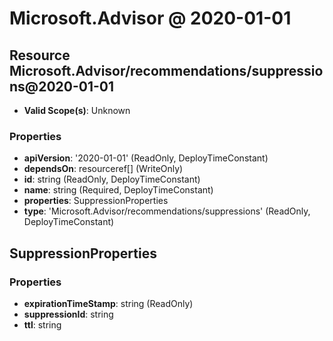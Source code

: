 # Microsoft.Advisor @ 2020-01-01

## Resource Microsoft.Advisor/recommendations/suppressions@2020-01-01
* **Valid Scope(s)**: Unknown
### Properties
* **apiVersion**: '2020-01-01' (ReadOnly, DeployTimeConstant)
* **dependsOn**: resourceref[] (WriteOnly)
* **id**: string (ReadOnly, DeployTimeConstant)
* **name**: string (Required, DeployTimeConstant)
* **properties**: SuppressionProperties
* **type**: 'Microsoft.Advisor/recommendations/suppressions' (ReadOnly, DeployTimeConstant)

## SuppressionProperties
### Properties
* **expirationTimeStamp**: string (ReadOnly)
* **suppressionId**: string
* **ttl**: string

